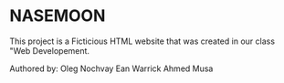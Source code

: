 # NASEMOON
This project is a Ficticious HTML website that was created in our class "Web Developement. 

Authored by:
Oleg Nochvay
Ean Warrick
Ahmed Musa
